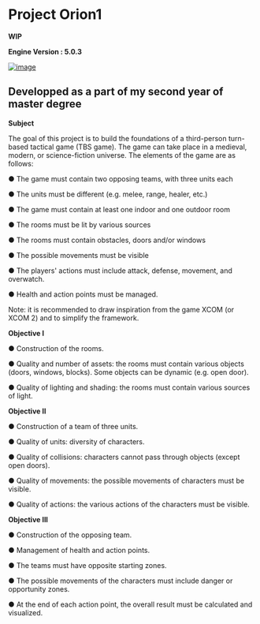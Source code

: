 # Project Orion1

**WIP**

**Engine Version : 5.0.3**

[![image](https://user-images.githubusercontent.com/78411295/208158587-2c80e6eb-e9fd-454a-9453-fd7740c00cc6.png)](https://youtu.be/OnDusMd1J0A)

## Developped as a part of my second year of master degree
 
**Subject** 

The goal of this project is to build the foundations of a third-person turn-based tactical game (TBS game). The game can take place in a medieval, modern, or science-fiction universe. The elements of the game are as follows:

● The game must contain two opposing teams, with three units each

● The units must be different (e.g. melee, range, healer, etc.)

● The game must contain at least one indoor and one outdoor room

● The rooms must be lit by various sources

● The rooms must contain obstacles, doors and/or windows

● The possible movements must be visible

● The players' actions must include attack, defense, movement, and overwatch.

● Health and action points must be managed.

Note: it is recommended to draw inspiration from the game XCOM (or XCOM 2) and to simplify the framework.

**Objective I**

● Construction of the rooms.

● Quality and number of assets: the rooms must contain various objects (doors, windows, blocks). Some objects can be dynamic (e.g. open door).

● Quality of lighting and shading: the rooms must contain various sources of light.

**Objective II**

● Construction of a team of three units.

● Quality of units: diversity of characters.

● Quality of collisions: characters cannot pass through objects (except open doors).

● Quality of movements: the possible movements of characters must be visible.

● Quality of actions: the various actions of the characters must be visible.

**Objective III**

● Construction of the opposing team.

● Management of health and action points.

● The teams must have opposite starting zones.

● The possible movements of the characters must include danger or opportunity zones.

● At the end of each action point, the overall result must be calculated and visualized.
